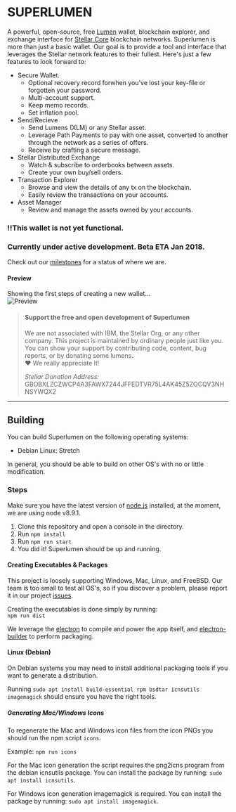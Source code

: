 # SUPERLUMEN
A powerful, open-source, free [Lumen](https://www.stellar.org/lumens/) wallet, blockchain explorer, and exchange interface for [Stellar Core](https://www.stellar.org/) blockchain networks. Superlumen is more than just a basic wallet. Our goal is to provide a tool and interface that leverages the Stellar network features to their fullest. Here's just a few features to look forward to:

- Secure Wallet.
  - Optional recovery record forwhen you've lost your key-file or forgotten your password.
  - Multi-account support.
  - Keep memo records.
  - Set inflation pool.
- Send/Recieve
  - Send Lumens (XLM) or any Stellar asset.
  - Leverage Path Payments to pay with one asset, converted to another through the network as a series of offers.
  - Receive by crafting a secure message.
- Stellar Distributed Exchange
  - Watch &amp; subscribe to orderbooks between assets.
  - Create your own buy/sell orders.
- Transaction Explorer
  - Browse and view the details of any tx on the blockchain.
  - Easily review the transactions on your accounts.
- Asset Manager
  - Review and manage the assets owned by your accounts.

### !!This wallet is not yet functional.
### Currently under active development. **Beta ETA Jan 2018.**

Check out our [milestones](https://github.com/super-lumen/superlumen-gui/milestones) for a status of where we are.

#### Preview
Showing the first steps of creating a new wallet...  
![Preview](https://thumbs.gfycat.com/SecondaryThirdEland-size_restricted.gif)

> #### Support the free and open development of Superlumen
> We are not associated with IBM, the Stellar Org, or any other company. This project is maintained by ordinary people just like you. You can show your support by contributing code, content, bug reports, or by donating some lumens.  
> ❤ We really appreciate it!  
> 
> *Stellar Donation Address:*  
> GBOBXLZCZWCP4A3FAWX7244JFFEDTVR75L4AK45Z5ZOCQV3NHNSYWQX2  
> 

---

## Building
You can build Superlumen on the following operating systems:
- Debian Linux: Stretch

In general, you should be able to build on other OS's with no or little modification.

### Steps
Make sure you have the latest version of [node.js](https://nodejs.org/) installed, at the moment, we are using node v8.9.1.

1. Clone this repository and open a console in the directory.
2. Run ```npm install```
3. Run ```npm run start```
4. You did it! Superlumen should be up and running.

#### Creating Executables & Packages
This project is loosely supporting Windows, Mac, Linux, and FreeBSD. Our team is too small to test all OS's, so if you discover a problem, please report it in our project [issues](https://github.com/super-lumen/superlumen-gui/issues).

Creating the executables is done simply by running:   
```npm run dist```  

We leverage the [electron](https://electronjs.org/) to compile and power the app itself, and [electron-builder](https://github.com/electron-userland/electron-builder) to perform packaging.

#### Linux (Debian)
On Debian systems you may need to install additional packaging tools if you want to generate a distribution.

Running ```sudo apt install build-essential rpm bsdtar icnsutils imagemagick``` should ensure you have the right tools.

##### Generating Mac/Windows Icons
To regenerate the Mac and Windows icon files from the icon PNGs you should run the npm script ```icons```.

Example: ```npm run icons```

For the Mac icon generation the script requires the png2icns program from the debian icnsutils package. 
You can install the package by running: ```sudo apt install icnsutils```.

For Windows icon generation imagemagick is required.
You can install the package by running: ```sudo apt install imagemagick```.

